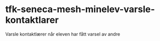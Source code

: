 # tfk-seneca-mesh-minelev-varsle-kontaktlarer
Varsle kontaktlærer når eleven har fått varsel av andre
